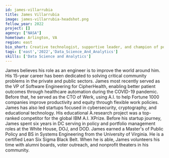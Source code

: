 ```yaml
---
id: james-villarrubia
title: James Villarrubia
image: james-villarrubia-headshot.png
fellow_year: 2022
project: []
agency: ["NASA"]
hometown: Arlington, VA
region: east
bio_short: Creative technologist, supportive leader, and champion of positive social change through engineering.
tags: ['east','2022','Data_Science_And_Analytics']
skills: ['Data Science and Analytics']
---
```


James believes his role as an engineer is to improve the world around him.  His 15-year career has been dedicated to solving critical community problems in the private and public sectors. James most recently served as the VP of Software Engineering for CipherHealth, enabling better patient outcomes through healthcare automation during the COVID-19 pandemic.  Before that, he served as the CTO of Werk, using A.I. to help Fortune 1000 companies improve productivity and equity through flexible work policies. James has also led startups focused in cybersecurity, cryptography, and educational technology.  His educational A.research project was a top-ranked competitor for the global IBM A.I. XPrize.  Before his startup journey, James spent six years in DC serving in policy and portfolio management roles at the White House, DOJ, and DOD. James earned a Master's of Public Policy and BS in Systems Engineering from the University of Virginia.  He is a certified Lean Six Sigma Black Belt. When he is able, James volunteers his time with alumni boards, voter outreach, and nonprofit theaters in his community.